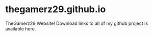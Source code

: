 # thegamerz29.github.io
TheGamerz29 Website!
Download links to all of my github project is available here.
